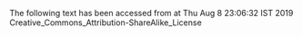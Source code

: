 The following text has been accessed from at Thu Aug 8 23:06:32 IST 2019
Creative_Commons_Attribution-ShareAlike_License
